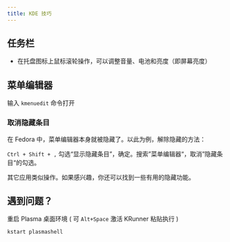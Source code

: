 ```yaml
---
title: KDE 技巧
---
```


## 任务栏

- 在托盘图标上鼠标滚轮操作，可以调整音量、电池和亮度（即屏幕亮度）

## 菜单编辑器

输入 `kmenuedit` 命令打开

### 取消隐藏条目

在 Fedora 中，菜单编辑器本身就被隐藏了。以此为例，解除隐藏的方法：

`Ctrl + Shift + ,` 勾选“显示隐藏条目”，确定。搜索”菜单编辑器“，取消”隐藏条目“的勾选。

其它应用类似操作。如果感兴趣，你还可以找到一些有用的隐藏功能。

## 遇到问题？

重启 Plasma 桌面环境 ( 可 `Alt+Space` 激活 KRunner 粘贴执行 )

    kstart plasmashell
